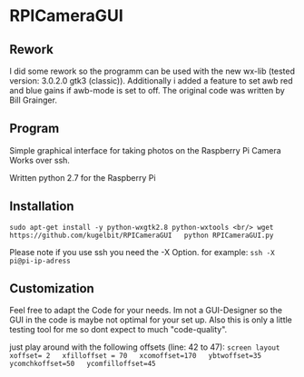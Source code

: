 RPICameraGUI
============

## Rework

I did some rework so the programm can be used with  the new wx-lib (tested version: 3.0.2.0 gtk3 (classic)).
Additionally i added a feature to set awb red and blue gains if awb-mode is set to off.
The original code was written by Bill Grainger.

## Program
Simple graphical interface for taking photos on the Raspberry Pi Camera
Works over ssh.

Written python 2.7 for the Raspberry Pi

## Installation

`
sudo apt-get install -y python-wxgtk2.8 python-wxtools <br/>
wget https://github.com/kugelbit/RPICameraGUI  
python RPICameraGUI.py  
`

Please note if you use ssh you need the -X Option.
for example:
`ssh -X pi@pi-ip-adress`

## Customization
Feel free to adapt the Code for your needs.
Im not a GUI-Designer so the GUI in the code is maybe not optimal for your set up.
Also this is only a little testing tool for me so dont expect to much "code-quality".

just play around with the following offsets (line: 42 to 47): 
`
screen layout  
xoffset= 2  
xfilloffset = 70  
xcomoffset=170  
ybtwoffset=35  
ycomchkoffset=50  
ycomfilloffset=45  
`




